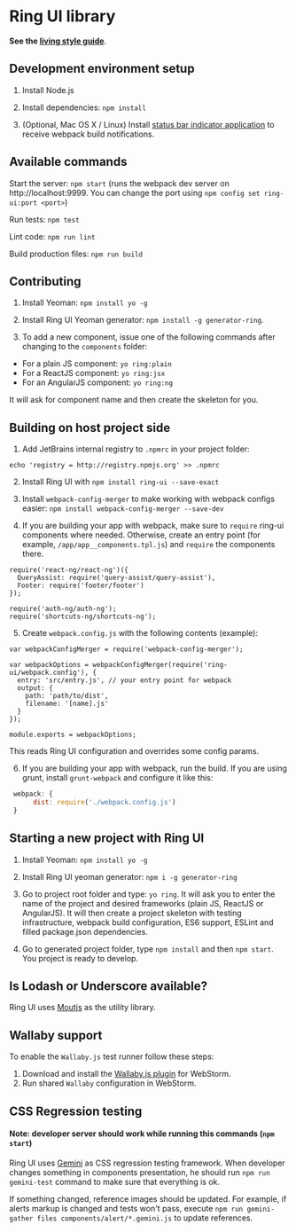 # Ring UI library

**See the [living style guide](https://hub.jetbrains.com/)**.

## Development environment setup

1. Install Node.js

2. Install dependencies: `npm install`

3. (Optional, Mac OS X / Linux) Install [status bar indicator application](https://github.com/roman01la/anybar-webpack#known-apps) to receive webpack build notifications.

## Available commands

Start the server: `npm start` (runs the webpack dev server on http://localhost:9999. You can change the port using `npm config set ring-ui:port <port>`)

Run tests: `npm test`

Lint code: `npm run lint`

Build production files: `npm run build`

## Contributing

1. Install Yeoman: `npm install yo -g`

2. Install Ring UI Yeoman generator: `npm install -g generator-ring`.

3. To add a new component, issue one of the following commands after changing to the `components` folder:
  * For a plain JS component: `yo ring:plain`
  * For a ReactJS component: `yo ring:jsx`
  * For an AngularJS component: `yo ring:ng`
  
It will ask for component name and then create the skeleton for you.
  
## Building on host project side

1. Add JetBrains internal registry to `.npmrc` in your project folder:

```
echo 'registry = http://registry.npmjs.org' >> .npmrc
```

2. Install Ring UI with `npm install ring-ui --save-exact` 

3. Install `webpack-config-merger` to make working with webpack configs easier: `npm install webpack-config-merger --save-dev`

4. If you are building your app with webpack, make sure to `require` ring-ui components where needed. Otherwise, create an entry point (for example, `/app/app__components.tpl.js`) and
`require` the components there. 

```
require('react-ng/react-ng')({
  QueryAssist: require('query-assist/query-assist'),
  Footer: require('footer/footer')
});

require('auth-ng/auth-ng');
require('shortcuts-ng/shortcuts-ng');
```

5. Create `webpack.config.js` with the following contents (example):

```
var webpackConfigMerger = require('webpack-config-merger');

var webpackOptions = webpackConfigMerger(require('ring-ui/webpack.config'), {
  entry: 'src/entry.js', // your entry point for webpack
  output: {
    path: 'path/to/dist',
    filename: '[name].js'
  }
});

module.exports = webpackOptions;
```

This reads Ring UI configuration and overrides some config params.

6. If you are building your app with webpack, run the build. If you are using grunt, install `grunt-webpack` and configure it like this:

```js
 webpack: {
      dist: require('./webpack.config.js')
 }
```

## Starting a new project with Ring UI

1. Install Yeoman: `npm install yo -g`

2. Install Ring UI yeoman generator: `npm i -g generator-ring`

3. Go to project root folder and type: `yo ring`. It will ask you to enter the name of the project
and desired frameworks (plain JS, ReactJS or AngularJS). It will then create a project skeleton
with testing infrastructure, webpack build configuration, ES6 support, ESLint and filled package.json dependencies.

4. Go to generated project folder, type `npm install` and then `npm start`. You project is ready to develop.

## Is Lodash or Underscore available?

Ring UI uses [Moutjs](http://moutjs.com/docs/latest/) as the utility library. 


## Wallaby support

To enable the `Wallaby.js` test runner follow these steps:

1. Download and install the [Wallaby.js plugin](http://wallabyjs.com/) for WebStorm.
2. Run shared `Wallaby` configuration in WebStorm.


## CSS Regression testing

#### Note: developer server should work while running this commands (`npm start`)

Ring UI uses [Gemini](https://ru.bem.info/tools/testing/gemini) as CSS regression testing framework.
When developer changes something in components presentation, he should run `npm run gemini-test` 
command to make sure that everything is ok.

If something changed, reference images should be updated. For example, if alerts markup is changed and
tests won't pass, execute `npm run gemini-gather files components/alert/*.gemini.js` to update references.
